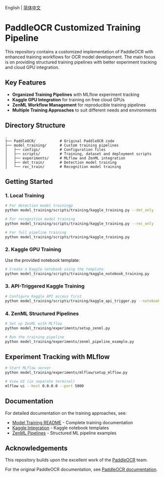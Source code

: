 English | [简体中文](README.md)

# PaddleOCR Customized Training Pipeline

This repository contains a customized implementation of PaddleOCR with enhanced training workflows for OCR model development. The main focus is on providing structured training pipelines with better experiment tracking and cloud GPU integration.

## Key Features

- **Organized Training Pipelines** with MLflow experiment tracking
- **Kaggle GPU Integration** for training on free cloud GPUs
- **ZenML Workflow Management** for reproducible training pipelines
- **Multiple Training Approaches** to suit different needs and environments

## Directory Structure

```
.
├── PaddleOCR/           # Original PaddleOCR code
├── model_training/      # Custom training pipelines
│   ├── configs/         # Configuration files
│   ├── scripts/         # Training, dataset and deployment scripts
│   ├── experiments/     # MLflow and ZenML integration
│   ├── det_train/       # Detection model training
│   └── rec_train/       # Recognition model training
```

## Getting Started

### 1. Local Training

```bash
# For detection model trainingp
python model_training/scripts/training/kaggle_training.py --det_only

# For recognition model training
python model_training/scripts/training/kaggle_training.py --rec_only

# For full pipeline training
python model_training/scripts/training/kaggle_training.py
```

### 2. Kaggle GPU Training

Use the provided notebook template:
```bash
# Create a Kaggle notebook using the template
python model_training/scripts/training/kaggle_notebook_training.py
```

### 3. API-Triggered Kaggle Training

```bash
# Configure Kaggle API access first
python model_training/scripts/training/kaggle_api_trigger.py --notebook path/to/notebook.ipynb --gpu
```

### 4. ZenML Structured Pipelines

```bash
# Set up ZenML with MLflow
python model_training/experiments/setup_zenml.py

# Run the training pipeline
python model_training/experiments/zenml_pipeline_example.py
```

## Experiment Tracking with MLflow

```bash
# Start MLflow server
python model_training/experiments/mlflow/setup_mlflow.py

# View UI (in separate terminal)
mlflow ui --host 0.0.0.0 --port 5000
```

## Documentation

For detailed documentation on the training approaches, see:
- [Model Training README](./model_training/README.md) - Complete training documentation
- [Kaggle Integration](./model_training/scripts/training/kaggle_notebook_training.py) - Kaggle notebook templates
- [ZenML Pipelines](./model_training/experiments/zenml_pipeline_example.py) - Structured ML pipeline examples

## Acknowledgements

This repository builds upon the excellent work of the [PaddleOCR](https://github.com/PaddlePaddle/PaddleOCR) team.

For the original PaddleOCR documentation, see [PaddleOCR documentation](https://github.com/PaddlePaddle/PaddleOCR/blob/release/2.6/README_en.md). 